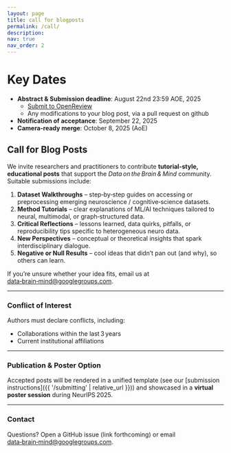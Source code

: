 ```yaml
---
layout: page
title: call for blogposts
permalink: /call/
description:
nav: true
nav_order: 2
---
```


# Key Dates
- **Abstract & Submission deadline**: August 22nd 23:59 AOE, 2025 
  - [Submit to OpenReview](https://openreview.net/group?id=ICLR.cc/2025/BlogPosts)
  - Any modifications to your blog post, via a pull request on github
- **Notification of acceptance**: September 22, 2025
- **Camera-ready merge**: October 8, 2025 (AoE)


## Call for Blog Posts

We invite researchers and practitioners to contribute **tutorial‑style, educational posts** that support the *Data on the Brain & Mind* community. Suitable submissions include:

1. **Dataset Walkthroughs** – step‑by‑step guides on accessing or preprocessing emerging neuroscience / cognitive‑science datasets.  
2. **Method Tutorials** – clear explanations of ML/AI techniques tailored to neural, multimodal, or graph‑structured data.  
3. **Critical Reflections** – lessons learned, data quirks, pitfalls, or reproducibility tips specific to heterogeneous neuro data.  
4. **New Perspectives** – conceptual or theoretical insights that spark interdisciplinary dialogue.  
5. **Negative or Null Results** – cool ideas that didn’t pan out (and why), so others can learn.

If you’re unsure whether your idea fits, email us at  
<a href="mailto:data-brain-mind@googlegroups.com">data‑brain‑mind@googlegroups.com</a>.

---

### Conflict of Interest

Authors must declare conflicts, including:

- Collaborations within the last 3 years  
- Current institutional affiliations  


---

### Publication & Poster Option

Accepted posts will be rendered in a unified template (see our [submission instructions]({{ '/submitting' | relative_url }})) and showcased in a **virtual poster session** during NeurIPS 2025.

---

### Contact

Questions? Open a GitHub issue (link forthcoming) or email  
<a href="mailto:data-brain-mind@googlegroups.com">data‑brain‑mind@googlegroups.com</a>.
